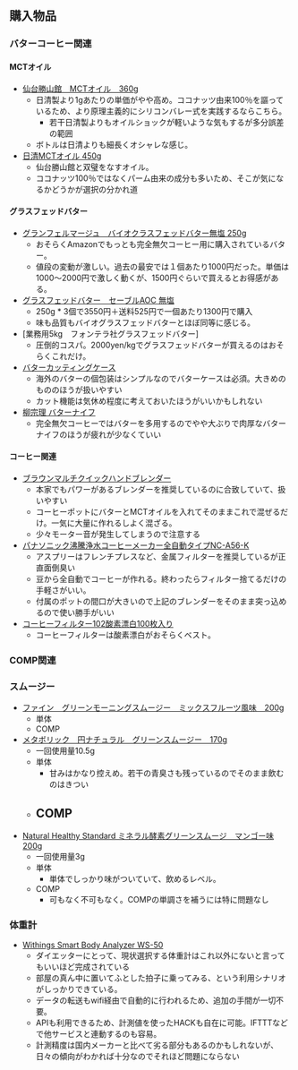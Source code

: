 ## 購入物品

### バターコーヒー関連

#### MCTオイル

- [仙台勝山館　MCTオイル　360g](https://www.amazon.co.jp/gp/product/B013MW3B4Y/)
    - 日清製より1gあたりの単価がやや高め。ココナッツ由来100％を謳っているため、より原理主義的にシリコンバレー式を実践するならこちら。
        - 若干日清製よりもオイルショックが軽いような気もするが多分誤差の範囲
    - ボトルは日清よりも細長くオシャレな感じ。
- [日清MCTオイル 450g](https://www.amazon.co.jp/dp/B00AA57WDI/)
    - 仙台勝山館と双璧をなすオイル。
    - ココナッツ100％ではなくパーム由来の成分も多いため、そこが気になるかどうかが選択の分かれ道

#### グラスフェッドバター

- [グランフェルマージュ　バイオクラスフェッドバター無塩 250g](https://www.amazon.co.jp/dp/B00L8IZ1E8)
    - おそらくAmazonでもっとも完全無欠コーヒー用に購入されているバター。
    - 値段の変動が激しい。過去の最安では１個あたり1000円だった。単価は1000〜2000円で激しく動くが、1500円ぐらいで買えるとお得感がある。
- [グラスフェッドバター　セーブルAOC 無塩](https://www.amazon.co.jp/gp/product/B01HY3RKS0/)
    - 250g * 3個で3550円＋送料525円で一個あたり1300円で購入
    - 味も品質もバイオグラスフェッドバターとほぼ同等に感じる。
- [業務用5kg　フォンテラ社グラスフェッドバター]
    - 圧倒的コスパ。2000yen/kgでグラスフェッドバターが買えるのはおそらくこれだけ。
- [バターカッティングケース](https://www.amazon.co.jp/gp/product/B00NAN9SRK/)
    - 海外のバターの個包装はシンプルなのでバターケースは必須。大きめのもののほうが扱いやすい
    - カット機能は気休め程度に考えておいたほうがいいかもしれない
- [柳宗理 バターナイフ](https://www.amazon.co.jp/gp/product/B004DSQB58/)
    - 完全無欠コーヒーではバターを多用するのでやや大ぶりで肉厚なバターナイフのほうが疲れが少なくていい

#### コーヒー関連

- [ブラウンマルチクイックハンドブレンダー](https://www.amazon.co.jp/gp/product/B00QJSVP56/)
    - 本家でもパワーがあるブレンダーを推奨しているのに合致していて、扱いやすい
    - コーヒーポットにバターとMCTオイルを入れてそのままこれで混ぜるだけ。一気に大量に作れるしよく混ざる。
    - 少々モーター音が発生してしまうので注意する
- [パナソニック沸騰浄水コーヒーメーカー全自動タイプNC-A56-K](https://www.amazon.co.jp/gp/product/B00O7HUQWE/)
    - アスプリーはフレンチプレスなど、金属フィルターを推奨しているが正直面倒臭い
    - 豆から全自動でコーヒーが作れる。終わったらフィルター捨てるだけの手軽さがいい。
    - 付属のポットの間口が大きいので上記のブレンダーをそのまま突っ込めるので使い勝手がいい
- [コーヒーフィルター102酸素漂白100枚入り](https://www.amazon.co.jp/gp/product/B003DZ0GUI/)
    - コーヒーフィルターは酸素漂白がおそらくベスト。

### COMP関連

### スムージー

- [ファイン　グリーンモーニングスムージー　ミックスフルーツ風味　200g](https://www.amazon.co.jp/gp/product/B00IRQK3C4/)
    - 単体
    - COMP
- [メタボリック　円ナチュラル　グリーンスムージー　170g](https://www.amazon.co.jp/gp/product/B00IJ048ME/)
    - 一回使用量10.5g
    - 単体
        - 甘みはかなり控えめ。若干の青臭さも残っているのでそのまま飲むのはきつい
    - COMP
        -
- [Natural Healthy Standard ミネラル酵素グリーンスムージ　マンゴー味 200g](https://www.amazon.co.jp/gp/product/B00DHBDH4U/)
    - 一回使用量3g
    - 単体
        - 単体でしっかり味がついていて、飲めるレベル。
    - COMP 
        - 可もなく不可もなく。COMPの単調さを補うには特に問題なし


### 体重計

- [Withings Smart Body Analyzer WS-50](https://www.amazon.co.jp/dp/B00V35HEIC/)
    - ダイエッターにとって、現状選択する体重計はこれ以外にないと言ってもいいほど完成されている
    - 部屋の真ん中に置いてふとした拍子に乗ってみる、という利用シナリオがしっかりできている。
    - データの転送もwifi経由で自動的に行われるため、追加の手間が一切不要。
    - APIも利用できるため、計測値を使ったHACKも自在に可能。IFTTTなどで他サービスと連動するのも容易。
    - 計測精度は国内メーカーと比べて劣る部分もあるのかもしれないが、日々の傾向がわかれば十分なのでそれほど問題にならない
